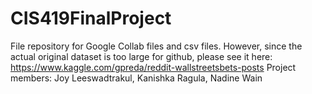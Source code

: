 # CIS419FinalProject
File repository for Google Collab files and csv files.  However, since the actual original dataset is too large for github, please see it here: https://www.kaggle.com/gpreda/reddit-wallstreetsbets-posts
Project members: Joy Leeswadtrakul, Kanishka Ragula, Nadine Wain
